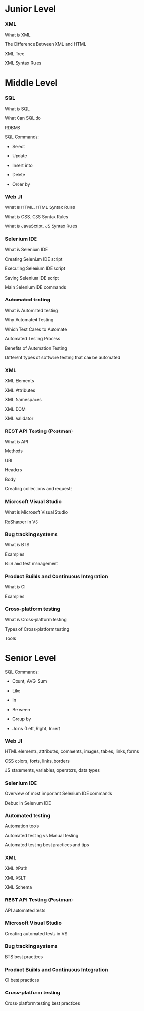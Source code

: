 # Junior Level
### XML
What is XML

The Difference Between XML and HTML

XML Tree

XML Syntax Rules


# Middle Level
### SQL
What is SQL

What Can SQL do

RDBMS

SQL Commands:
* Select

* Update

* Insert into

* Delete

* Order by

### Web UI
What is HTML. HTML Syntax Rules

What is CSS. CSS Syntax Rules

What is JavaScript. JS Syntax Rules


### Selenium IDE
What is Selenium IDE

Creating Selenium IDE script

Executing Selenium IDE script

Saving Selenium IDE script

Main Selenium IDE commands

### Automated testing
What is Automated testing

Why Automated Testing

Which Test Cases to Automate

Automated Testing Process

Benefits of Automation Testing

Different types of software testing that can be automated

### XML
XML Elements

XML Attributes

XML Namespaces

XML DOM

XML Validator

### REST API Testing (Postman)
What is API

Methods

URI

Headers

Body

Creating collections and requests

### Microsoft Visual Studio
What is Microsoft Visual Studio

ReSharper in VS

### Bug tracking systems 
What is BTS

Examples

BTS and test management

### Product Builds and Continuous Integration
What is CI

Examples

### Cross-platform testing 
What is Cross-platform testing

Types of Cross-platform testing

Tools


# Senior Level
SQL Commands:
* Count, AVG, Sum

* Like

* In

* Between

* Group by

* Joins (Left, Right, Inner)

### Web UI
HTML elements, attributes, comments, images, tables, links, forms

CSS colors, fonts, links, borders

JS statements, variables, operators, data types

### Selenium IDE
Overview of most important Selenium IDE commands

Debug in Selenium IDE

### Automated testing
Automation tools

Automated testing vs Manual testing

Automated testing best practices and tips

### XML
XML XPath

XML XSLT

XML Schema

### REST API Testing (Postman)
API automated tests

### Microsoft Visual Studio
Creating automated tests in VS

### Bug tracking systems 
BTS best practices

### Product Builds and Continuous Integration
CI best practices

### Cross-platform testing 
Cross-platform testing best practices

